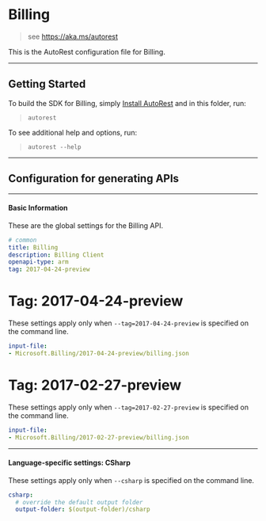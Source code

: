 # Billing
    
> see https://aka.ms/autorest

This is the AutoRest configuration file for Billing.



---
## Getting Started 
To build the SDK for Billing, simply [Install AutoRest](https://aka.ms/autorest/install) and in this folder, run:

> `autorest`

To see additional help and options, run:

> `autorest --help`
---

## Configuration for generating APIs


---
#### Basic Information 
These are the global settings for the Billing API.

``` yaml
# common 
title: Billing
description: Billing Client
openapi-type: arm
tag: 2017-04-24-preview

```


# Tag: 2017-04-24-preview

These settings apply only when `--tag=2017-04-24-preview` is specified on the command line.

``` yaml $(tag) == '2017-04-24-preview'
input-file:
- Microsoft.Billing/2017-04-24-preview/billing.json

```
 
# Tag: 2017-02-27-preview

These settings apply only when `--tag=2017-02-27-preview` is specified on the command line.

``` yaml $(tag) == '2017-02-27-preview'
input-file:
- Microsoft.Billing/2017-02-27-preview/billing.json

```


---
#### Language-specific settings: CSharp

These settings apply only when `--csharp` is specified on the command line.

``` yaml $(csharp)
csharp:
  # override the default output folder
  output-folder: $(output-folder)/csharp
```


